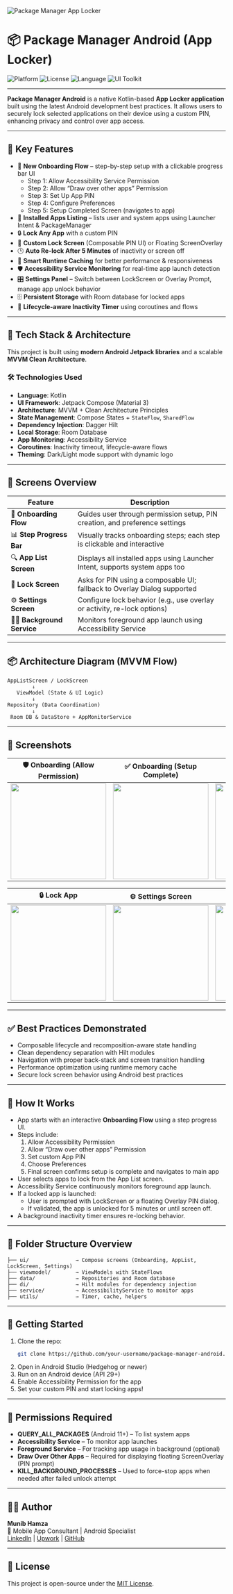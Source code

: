 <p >
  <img src="assets/app_locker_si_dark.png" alt="Package Manager App Locker" />
</p>

# 📦 Package Manager Android (App Locker)

![Platform](https://img.shields.io/badge/platform-android-blue.svg)
![License](https://img.shields.io/badge/license-MIT-green.svg)
![Language](https://img.shields.io/badge/language-kotlin-orange.svg)
![UI Toolkit](https://img.shields.io/badge/Jetpack%20Compose-enabled-brightgreen.svg)

---

**Package Manager Android** is a native Kotlin-based **App Locker application** built using the latest Android development best practices. It allows users to securely lock selected applications on their device using a custom PIN, enhancing privacy and control over app access.

---

## 🔐 Key Features

- 🧭 **New Onboarding Flow** – step-by-step setup with a clickable progress bar UI
    - Step 1: Allow Accessibility Service Permission
    - Step 2: Allow “Draw over other apps” Permission
    - Step 3: Set Up App PIN
    - Step 4: Configure Preferences
    - Step 5: Setup Completed Screen (navigates to app)
- 📱 **Installed Apps Listing** – lists user and system apps using Launcher Intent & PackageManager
- 🔒 **Lock Any App** with a custom PIN
- 🧩 **Custom Lock Screen** (Composable PIN UI) or Floating ScreenOverlay
- 🕒 **Auto Re-lock After 5 Minutes** of inactivity or screen off
- 🧠 **Smart Runtime Caching** for better performance & responsiveness
- 🛡️ **Accessibility Service Monitoring** for real-time app launch detection
- 🎛️ **Settings Panel** – Switch between LockScreen or Overlay Prompt, manage app unlock behavior
- 🗄️ **Persistent Storage** with Room database for locked apps
- 🔄 **Lifecycle-aware Inactivity Timer** using coroutines and flows
---

## 🧪 Tech Stack & Architecture

This project is built using **modern Android Jetpack libraries** and a scalable **MVVM Clean Architecture**.

### 🛠 Technologies Used

- **Language**: Kotlin
- **UI Framework**: Jetpack Compose (Material 3)
- **Architecture**: MVVM + Clean Architecture Principles
- **State Management**: Compose States + `StateFlow`, `SharedFlow`
- **Dependency Injection**: Dagger Hilt
- **Local Storage**: Room Database
- **App Monitoring**: Accessibility Service
- **Coroutines**: Inactivity timeout, lifecycle-aware flows
- **Theming**: Dark/Light mode support with dynamic logo

---

## 📱 Screens Overview

| Feature                       | Description                                                                        |
|-------------------------------|------------------------------------------------------------------------------------|
| 🚀 **Onboarding Flow**        | Guides user through permission setup, PIN creation, and preference settings        |
| 📊 **Step Progress Bar**      | Visually tracks onboarding steps; each step is clickable and interactive           |
| 🔍 **App List Screen**        | Displays all installed apps using Launcher Intent, supports system apps too        |
| 🔐 **Lock Screen**            | Asks for PIN using a composable UI; fallback to Overlay Dialog supported           |
| ⚙️ **Settings Screen**        | Configure lock behavior (e.g., use overlay or activity, re-lock options)           |
| 🕵️‍♂️ **Background Service** | Monitors foreground app launch using Accessibility Service                         |

---

## 📦 Architecture Diagram (MVVM Flow)

```
AppListScreen / LockScreen
        ↓
   ViewModel (State & UI Logic)
        ↓
Repository (Data Coordination)
        ↓
 Room DB & DataStore + AppMonitorService
```

---

## 📸 Screenshots

| 🛡️ Onboarding (Allow Permission)                     | ✅ Onboarding (Setup Complete)                         | 📱 App List Screen |
|-------------------------------------------------------|--------------------------------------------------------|---------------------|
| <img src="screenshots/onboarding_a.png" width="220"/> | <img src="screenshots/onboarding_b.png" width="220"/> | <img src="screenshots/app_list.png" width="220"/> |

| 🔒 Lock App                                           | ⚙️ Settings Screen                                     | 🔐 Lock Screen     |
|-------------------------------------------------------|--------------------------------------------------------|--------------------|
| <img src="screenshots/lock_app.png" width="220"/>     | <img src="screenshots/settings.png" width="220"/>      | <img src="screenshots/lock_screen.png" width="220"/> |

---

## ✅ Best Practices Demonstrated

- Composable lifecycle and recomposition-aware state handling
- Clean dependency separation with Hilt modules
- Navigation with proper back-stack and screen transition handling
- Performance optimization using runtime memory cache
- Secure lock screen behavior using Android best practices

---

## 🧪 How It Works

- App starts with an interactive **Onboarding Flow** using a step progress UI.
- Steps include:
    1. Allow Accessibility Permission
    2. Allow “Draw over other apps” Permission
    3. Set custom App PIN
    4. Choose Preferences
    5. Final screen confirms setup is complete and navigates to main app
- User selects apps to lock from the App List screen.
- Accessibility Service continuously monitors foreground app launch.
- If a locked app is launched:
    - User is prompted with LockScreen or a floating Overlay PIN dialog.
    - If validated, the app is unlocked for 5 minutes or until screen off.
- A background inactivity timer ensures re-locking behavior.

---

## 📁 Folder Structure Overview

```
├── ui/               → Compose screens (Onboarding, AppList, LockScreen, Settings)
├── viewmodel/        → ViewModels with StateFlows
├── data/             → Repositories and Room database
├── di/               → Hilt modules for dependency injection
├── service/          → AccessibilityService to monitor apps
├── utils/            → Timer, cache, helpers
```

---

## 🚀 Getting Started

1. Clone the repo:
   ```bash
   git clone https://github.com/your-username/package-manager-android.git
   ```
2. Open in Android Studio (Hedgehog or newer)
3. Run on an Android device (API 29+)
4. Enable Accessibility Permission for the app
5. Set your custom PIN and start locking apps!

---

## 📌 Permissions Required

- **QUERY_ALL_PACKAGES** (Android 11+) – To list system apps
- **Accessibility Service** – To monitor app launches
- **Foreground Service** – For tracking app usage in background (optional)
- **Draw Over Other Apps** – Required for displaying floating ScreenOverlay (PIN prompt)
- **KILL_BACKGROUND_PROCESSES** – Used to force-stop apps when needed after failed unlock attempt

---

## 👨‍💻 Author

**Munib Hamza**  
📱 Mobile App Consultant | Android Specialist  
[LinkedIn](https://www.linkedin.com/in/munib-hamza/) | [Upwork](https://www.upwork.com/freelancers/~01f33c5ea877b17eb1) | [GitHub](https://github.com/munibhamza)

---

## 📄 License

This project is open-source under the [MIT License](LICENSE).
